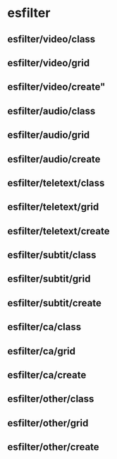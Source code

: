 # esfilter

## esfilter/video/class

## esfilter/video/grid

## esfilter/video/create"

## esfilter/audio/class

## esfilter/audio/grid

## esfilter/audio/create

## esfilter/teletext/class

## esfilter/teletext/grid

## esfilter/teletext/create

## esfilter/subtit/class

## esfilter/subtit/grid

## esfilter/subtit/create

## esfilter/ca/class

## esfilter/ca/grid

## esfilter/ca/create

## esfilter/other/class

## esfilter/other/grid

## esfilter/other/create
